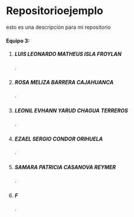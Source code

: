 # Repositorioejemplo
esto es una descripción para mi repositorio

<h4>Equipo 3: </h4>
<ol>
<li><h5>LUIS LEONARDO MATHEUS ISLA FROYLAN</h5></li>
  ·
<li><h5>ROSA MELIZA BARRERA CAJAHUANCA</h5></li>
  ·
<li><h5>LEONIL EVHANN YARUD CHAGUA TERREROS</h5></li>
  ·
<li><h5>EZAEL SERGIO CONDOR ORIHUELA</h5></li>
  ·
<li><h5>SAMARA PATRICIA CASANOVA REYMER</h5></li>
  ·
<li><h5>F</h5></li>
  ·
</ol>
